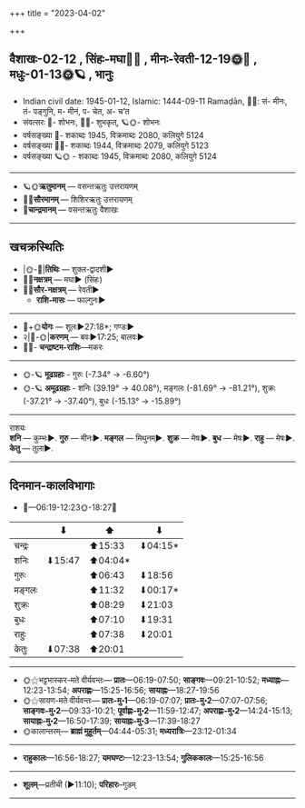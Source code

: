 +++
title = "2023-04-02"

+++
## वैशाखः-02-12  ,  सिंहः-मघा🌛🌌  ,  मीनः-रेवती-12-19🌞🌌  ,  मधुः-01-13🌞🪐  ,  भानुः
- Indian civil date: 1945-01-12, Islamic: 1444-09-11 Ramaḍān, 🌌🌞: सं- मीनः, तं- पङ्गुनि, म- मीनं, प- चेत, अ- च’त
- संवत्सरः 🌛- शोभनः, 🌌🌞- शुभकृत्, 🪐🌞- शोभनः
- वर्षसङ्ख्या 🌛- शकाब्दः 1945, विक्रमाब्दः 2080, कलियुगे 5124
- वर्षसङ्ख्या 🌌🌞- शकाब्दः 1944, विक्रमाब्दः 2079, कलियुगे 5123
- वर्षसङ्ख्या 🪐🌞 - शकाब्दः 1945, विक्रमाब्दः 2080, कलियुगे 5124
___________________
- 🪐🌞**ऋतुमानम्** — वसन्तऋतुः उत्तरायणम्
- 🌌🌞**सौरमानम्** — शिशिरऋतुः उत्तरायणम्
- 🌛**चान्द्रमानम्** — वसन्तऋतुः वैशाखः
___________________


## खचक्रस्थितिः
- |🌞-🌛|**तिथिः** — शुक्ल-द्वादशी►  
- 🌌🌛**नक्षत्रम्** — मघा► (सिंहः)  
- 🌌🌞**सौर-नक्षत्रम्** — रेवती►  
  - **राशि-मासः** — फाल्गुनः► 
___________________
- 🌛+🌞**योगः** — शूलः►27:18*; गण्डः►  
- २|🌛-🌞|**करणम्** — बवः►17:25; बालवः►  
- 🌌🌛- **चन्द्राष्टम-राशिः**—मकरः  
___________________
- 🌞-🪐 **मूढग्रहाः** - गुरुः (-7.34° → -6.60°)
- 🌞-🪐 **अमूढग्रहाः** - शनिः (39.19° → 40.08°), मङ्गलः (-81.69° → -81.21°), शुक्रः (-37.21° → -37.40°), बुधः (-15.13° → -15.89°)
___________________
राशयः  
**शनि** — कुम्भः►. **गुरु** — मीनः►. **मङ्गल** — मिथुनम्►. **शुक्र** — मेषः►. **बुध** — मेषः►. **राहु** — मेषः►. **केतु** — तुला►. 
___________________


## दिनमान-कालविभागाः
- 🌅—06:19-12:23🌞-18:27🌇  

|      |⬇     |⬆     |⬇     |
|------|-----|-----|------|
|चन्द्रः|     |⬆15:33 |⬇04:15*|
|शनिः   |⬇15:47 |⬆04:04*|     |
|गुरुः  |     |⬆06:43 |⬇18:56 |
|मङ्गलः |     |⬆11:32 |⬇00:17*|
|शुक्रः |     |⬆08:29 |⬇21:03 |
|बुधः   |     |⬆07:10 |⬇19:31 |
|राहुः  |     |⬆07:38 |⬇20:01 |
|केतुः  |⬇07:38 |⬆20:01 |     |
___________________
- 🌞⚝भट्टभास्कर-मते वीर्यवन्तः— **प्रातः**—06:19-07:50; **साङ्गवः**—09:21-10:52; **मध्याह्नः**—12:23-13:54; **अपराह्णः**—15:25-16:56; **सायाह्नः**—18:27-19:56  
- 🌞⚝सायण-मते वीर्यवन्तः— **प्रातः-मु॰1**—06:19-07:07; **प्रातः-मु॰2**—07:07-07:56; **साङ्गवः-मु॰2**—09:33-10:21; **पूर्वाह्णः-मु॰2**—11:59-12:47; **अपराह्णः-मु॰2**—14:24-15:13; **सायाह्नः-मु॰2**—16:50-17:39; **सायाह्नः-मु॰3**—17:39-18:27  
- 🌞कालान्तरम्— **ब्राह्मं मुहूर्तम्**—04:44-05:31; **मध्यरात्रिः**—23:12-01:34  
___________________
- **राहुकालः**—16:56-18:27; **यमघण्टः**—12:23-13:54; **गुलिककालः**—15:25-16:56  
___________________
- **शूलम्**—प्रतीची (►11:10); **परिहारः**–गुडम्  
___________________
